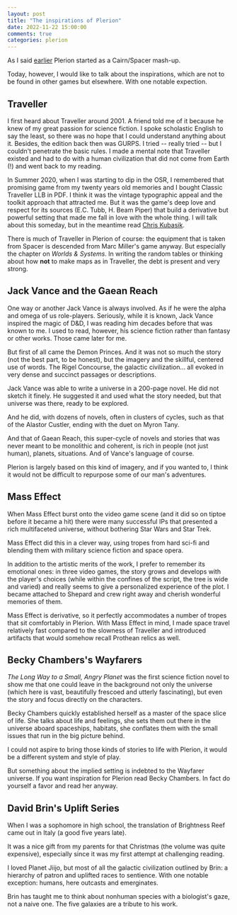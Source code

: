 ```yaml
---
layout: post
title: "The inspirations of Plerion"
date: 2022-11-22 15:00:00
comments: true
categories: plerion
---
```


As I said [earlier]([./2022-02-17-plerion.md](https://zotiquest.zeruhur.space/plerion/2022/02/17/plerion/)) Plerion started as a Cairn/Spacer mash-up.

Today, however, I would like to talk about the inspirations, which are not to be found in other games but elsewhere. With one notable expection.

## Traveller
I first heard about Traveller around 2001. A friend told me of it because he knew of my great passion for science fiction. I spoke scholastic English to say the least, so there was no hope that I could understand anything about it. Besides, the edition back then was GURPS. I tried -- really tried -- but I couldn't penetrate the basic rules. I made a mental note that Traveller existed and had to do with a human civilization that did not come from Earth (!) and went back to my reading.

In Summer 2020, when I was starting to dip in the OSR, I remembered that promising game from my twenty years old memories and I bought Classic Traveller LLB in PDF. I think it was the vintage typographic appeal and the toolkit approach that attracted me. But it was the game's deep love and respect for its sources (E.C. Tubb, H. Beam Piper) that build a derivative but powerful setting that made me fall in love with the whole thing. I will talk about this someday, but in the meantime read [Chris Kubasik](https://talestoastound.wordpress.com/traveller-out-of-the-box/).

There is much of Traveller in Plerion of course: the equipment that is taken from Spacer is descended from Marc Miller's game anyway. But especially the chapter on *Worlds & Systems*. In writing the random tables or thinking about how **not** to make maps as in Traveller, the debt is present and very strong.

## Jack Vance and the Gaean Reach
One way or another Jack Vance is always involved. As if he were the alpha and omega of us role-players. 
Seriously, while it is known, Jack Vance inspired the magic of D&D, I was reading him decades before that was known to me.
I used to read, however, his science fiction rather than fantasy or other works. Those came later for me.

But first of all came the Demon Princes. And it was not so much the story (not the best part, to be honest), but the imagery and the skillful, centered use of words. The Rigel Concourse, the galactic civilization... all evoked in very dense and succinct passages or descriptions.

Jack Vance was able to write a universe in a 200-page novel. He did not sketch it finely. He suggested it and used what the story needed, but that universe was there, ready to be explored.

And he did, with dozens of novels, often in clusters of cycles, such as that of the Alastor Custler, ending with the duet on Myron Tany.

And that of Gaean Reach, this super-cycle of novels and stories that was never meant to be monolithic and coherent, is rich in people (not just human), planets, situations. And of Vance's language of course.

Plerion is largely based on this kind of imagery, and if you wanted to, I think it would not be difficult to repurpose some of our man's adventures.

## Mass Effect
When Mass Effect burst onto the video game scene (and it did so on tiptoe before it became a hit) there were many successful IPs that presented a rich multifaceted universe, without bothering Star Wars and Star Trek.

Mass Effect did this in a clever way, using tropes from hard sci-fi and blending them with military science fiction and space opera.

In addition to the artistic merits of the work, I prefer to remember its emotional ones: in three video games, the story grows and develops with the player's choices (while within the confines of the script, the tree is wide and varied) and really seems to give a personalized experience of the plot. I became attached to Shepard and crew right away and cherish wonderful memories of them.

Mass Effect is derivative, so it perfectly accommodates a number of tropes that sit comfortably in Plerion. With Mass Effect in mind, I made space travel relatively fast compared to the slowness of Traveller and introduced artifacts that would somehow recall Prothean relics as well.

## Becky Chambers's Wayfarers
*The Long Way to a Small, Angry Planet* was the first science fiction novel to show me that one could leave in the background not only the universe (which here is vast, beautifully frescoed and utterly fascinating), but even the story and focus directly on the characters.

Becky Chambers quickly established herself as a master of the space slice of life. She talks about life and feelings, she sets them out there in the universe aboard spaceships, habitats, she conflates them with the small issues that run in the big picture behind.

I could not aspire to bring those kinds of stories to life with Plerion, it would be a different system and style of play. 

But something about the implied setting is indebted to the Wayfarer universe. If you want inspiration for Plerion read Becky Chambers. In fact do yourself a favor and read her anyway.

## David Brin's Uplift Series
When I was a sophomore in high school, the translation of Brightness Reef came out in Italy (a good five years late).

It was a nice gift from my parents for that Christmas (the volume was quite expensive), especially since it was my first attempt at challenging reading.

I loved Planet Jiijo, but most of all the galactic civilization outlined by Brin: a hierarchy of patron and uplifted races to sentience. With one notable exception: humans, here outcasts and emerginates.

Brin has taught me to think about nonhuman species with a biologist's gaze, not a naive one. The five galaxies are a tribute to his work.